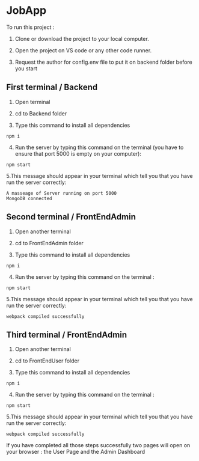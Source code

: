 # JobApp

To run this project :

1. Clone or download the project to your local computer.
   
2. Open the project on VS code or any other code runner.

3. Request the author for config.env file to put it on backend folder before you start

## First terminal / Backend

1. Open terminal

2. cd to Backend folder

3. Type this command to install all dependencies
```
npm i
```
4. Run the server by typing this command on the terminal (you have to ensure that port 5000 is empty on your computer):
```
npm start
```
5.This message should appear in your terminal which tell you that you have run the server correctly:
```
A masseage of Server running on port 5000
MongoDB connected
```

## Second terminal / FrontEndAdmin

1. Open another terminal

2. cd to FrontEndAdmin folder

3. Type this command to install all dependencies
```
npm i
```
4. Run the server by typing this command on the terminal :
```
npm start
```
5.This message should appear in your terminal which tell you that you have run the server correctly:
```
webpack compiled successfully
```

## Third terminal / FrontEndAdmin

1. Open another terminal

2. cd to FrontEndUser folder

3. Type this command to install all dependencies
```
npm i
```
4. Run the server by typing this command on the terminal :
```
npm start
```
5.This message should appear in your terminal which tell you that you have run the server correctly:
```
webpack compiled successfully
```

If you have completed all those steps successfully two pages will open on your browser : the User Page and the Admin Dashboard


